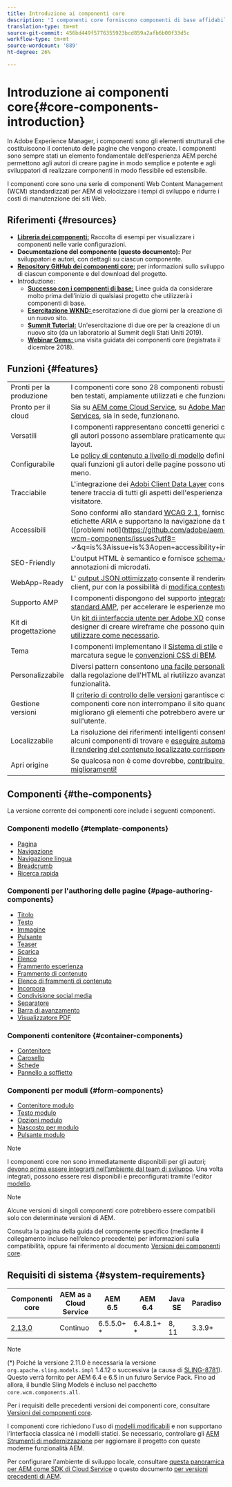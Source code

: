 ```yaml
---
title: Introduzione ai componenti core
description: 'I componenti core forniscono componenti di base affidabili ed estensibili, basati sulle tecnologie e sulle best practice più recenti. '
translation-type: tm+mt
source-git-commit: 456bd449f5776355923bcd859a2afb6b00f33d5c
workflow-type: tm+mt
source-wordcount: '889'
ht-degree: 26%

---
```



# Introduzione ai componenti core{#core-components-introduction}

In Adobe Experience Manager, i componenti sono gli elementi strutturali che costituiscono il contenuto delle pagine che vengono create. I componenti sono sempre stati un elemento fondamentale dell’esperienza AEM perché permettono agli autori di creare pagine in modo semplice e potente e agli sviluppatori di realizzare componenti in modo flessibile ed estensibile.

I componenti core sono una serie di componenti Web Content Management (WCM) standardizzati per AEM di velocizzare i tempi di sviluppo e ridurre i costi di manutenzione dei siti Web.

## Riferimenti {#resources}

* **[Libreria dei componenti:](https://www.adobe.com/go/aem_cmp_library)** Raccolta di esempi per visualizzare i componenti nelle varie configurazioni.
* **Documentazione del componente (questo documento):** Per sviluppatori e autori, con dettagli su ciascun componente.
* **[Repository GitHub dei componenti core:](https://github.com/adobe/aem-core-wcm-components)** per informazioni sullo sviluppo di ciascun componente e del download del progetto.
* Introduzione:
   * **[Successo con i componenti di base:](/help/developing/success.md)** Linee guida da considerare molto prima dell’inizio di qualsiasi progetto che utilizzerà i componenti di base.
   * **[Esercitazione WKND: ](https://docs.adobe.com/content/help/en/experience-manager-learn/getting-started-wknd-tutorial-develop/overview.html)** esercitazione di due giorni per la creazione di un nuovo sito.
   * **[Summit Tutorial:](https://expleague.azureedge.net/labs/L767/index.html)** Un&#39;esercitazione di due ore per la creazione di un nuovo sito (da un laboratorio al Summit degli Stati Uniti 2019).
   * **[Webinar Gems: ](https://helpx.adobe.com/it/experience-manager/kt/eseminars/gems/AEM-Core-Components.html.)** una visita guidata dei componenti core (registrata il dicembre 2018).

## Funzioni {#features}

|  |  |
|---|---|
| Pronti per la produzione | I componenti core sono 28 componenti robusti che sono ben testati, ampiamente utilizzati e che funzionano bene. |
| Pronto per il cloud | Sia su [AEM come Cloud Service](https://docs.adobe.com/content/help/en/experience-manager-cloud-service/landing/home.html), su [Adobe Managed Services](https://github.com/adobe/aem-project-archetype/tree/master/src/main/archetype/dispatcher.ams), sia in sede, funzionano. |
| Versatili | I componenti rappresentano concetti generici con i quali gli autori possono assemblare praticamente qualsiasi layout. |
| Configurabile | Le [policy di contenuto a livello di modello](https://docs.adobe.com/content/help/en/experience-manager-cloud-service/implementing/components-templates/templates.html#content-policies) definiscono quali funzioni gli autori delle pagine possono utilizzare o meno. |
| Tracciabile | L&#39;integrazione dei [ Adobi Client Data Layer](/help/developing/data-layer/overview.md) consente di tenere traccia di tutti gli aspetti dell&#39;esperienza del visitatore. |
| Accessibili | Sono conformi allo standard [WCAG 2.1](https://www.w3.org/TR/WCAG21/), forniscono etichette ARIA e supportano la navigazione da tastiera ([problemi noti](https://github.com/adobe/aem-core-wcm-components/issues?utf8= ✓&amp;q=is%3Aissue+is%3Aopen+accessibility+in%3Atitle)). |
| SEO-Friendly | L&#39;output HTML è semantico e fornisce [schema.org](https://schema.org) annotazioni di microdati. |
| WebApp-Ready | L&#39; [output JSON ottimizzato](https://docs.adobe.com/content/help/en/experience-manager-learn/foundation/development/develop-sling-model-exporter.html) consente il rendering lato client, pur con la possibilità di [modifica contestuale](https://docs.adobe.com/content/help/en/experience-manager-learn/sites/spa-editor/spa-editor-framework-feature-video-use.html). |
| Supporto AMP | I componenti dispongono del supporto [integrato per lo standard AMP,](/help/developing/amp.md) per accelerare le esperienze mobili. |
| Kit di progettazione | Un [kit di interfaccia utente per  Adobe XD](https://experienceleague.adobe.com/docs/experience-manager-learn/assets/AEM-CoreComponents-UI-Kit.xd) consente ai designer di creare wireframe che possono quindi [utilizzare come necessario](https://github.com/adobe/aem-guides-wknd/releases/download/aem-guides-wknd-0.0.2/AEM_UI-kit-WKND.xd). |
| Tema | I componenti implementano il [Sistema di stile](https://docs.adobe.com/content/help/en/experience-manager-cloud-service/implementing/components-templates/style-system.html) e la marcatura segue le [convenzioni CSS di BEM](http://getbem.com/). |
| Personalizzabile | Diversi pattern consentono [una facile personalizzazione](developing/customizing.md), dalla regolazione dell&#39;HTML al riutilizzo avanzato delle funzionalità. |
| Gestione versioni | Il [criterio di controllo delle versioni](https://github.com/adobe/aem-core-wcm-components/wiki/Versioning-policies) garantisce che i componenti core non interrompano il sito quando si migliorano gli elementi che potrebbero avere un impatto sull&#39;utente. |
| Localizzabile | La risoluzione dei riferimenti intelligenti consente ad alcuni componenti di trovare e [eseguire automaticamente il rendering del contenuto localizzato corrispondente](get-started/localization.md). |
| Apri origine | Se qualcosa non è come dovrebbe, [contribuire ai miglioramenti!](https://github.com/adobe/aem-core-wcm-components/blob/master/CONTRIBUTING.md) |

## Componenti {#the-components}

La versione corrente dei componenti core include i seguenti componenti.

### Componenti modello {#template-components}

* [Pagina](components/page.md)
* [Navigazione](components/navigation.md)
* [Navigazione lingua](components/language-navigation.md)
* [Breadcrumb](components/breadcrumb.md)
* [Ricerca rapida](components/quick-search.md)

### Componenti per l&#39;authoring delle pagine {#page-authoring-components}

* [Titolo](components/title.md)
* [Testo](components/text.md)
* [Immagine](components/image.md)
* [Pulsante](components/button.md)
* [Teaser](components/teaser.md)
* [Scarica](components/download.md)
* [Elenco](components/list.md)
* [Frammento esperienza](components/experience-fragment.md)
* [Frammento di contenuto](components/content-fragment-component.md)
* [Elenco di frammenti di contenuto](components/content-fragment-list.md)
* [Incorpora](components/embed.md)
* [Condivisione social media](components/sharing.md)
* [Separatore](components/separator.md)
* [Barra di avanzamento](components/progress-bar.md)
* [Visualizzatore PDF](components/pdf-viewer.md)

### Componenti contenitore {#container-components}

* [Contenitore](components/container.md)
* [Carosello](components/carousel.md)
* [Schede](components/tabs.md)
* [Pannello a soffietto](components/accordion.md)

### Componenti per moduli {#form-components}

* [Contenitore modulo](components/forms/form-container.md)
* [Testo modulo](components/forms/form-text.md)
* [Opzioni modulo](components/forms/form-options.md)
* [Nascosto per modulo](components/forms/form-hidden.md)
* [Pulsante modulo](components/forms/form-button.md)

>[!NOTE]
>
>I componenti core non sono immediatamente disponibili per gli autori; [devono prima essere integrarti nell’ambiente dal team di sviluppo](get-started/using.md). Una volta integrati, possono essere resi disponibili e preconfigurati tramite l&#39;editor [modello](https://docs.adobe.com/content/help/en/experience-manager-cloud-service/sites/authoring/features/templates.html).

>[!NOTE]
>
>Alcune versioni di singoli componenti core potrebbero essere compatibili solo con determinate versioni di AEM.
>
>Consulta la pagina della guida del componente specifico (mediante il collegamento incluso nell’elenco precedente) per informazioni sulla compatibilità, oppure fai riferimento al documento [Versioni dei componenti core](versions.md).

## Requisiti di sistema {#system-requirements}

| Componenti core | AEM as a Cloud Service | AEM 6.5 | AEM 6.4   | Java SE | Paradiso |
|---------|---------|---------|---------|---------|---------|
| [2,13,0](https://github.com/adobe/aem-core-wcm-components/releases/tag/core.wcm.components.reactor-2.13.0) | Continuo | 6.5.5.0+ * | 6.4.8.1+ * | 8, 11 | 3.3.9+ |

>[!NOTE]
>
>(*) Poiché la versione 2.11.0 è necessaria la versione `org.apache.sling.models.impl` 1.4.12 o successiva (a causa di [SLING-8781](https://issues.apache.org/jira/browse/SLING-8781)). Questo verrà fornito per AEM 6.4 e 6.5 in un futuro Service Pack. Fino ad allora, il bundle Sling Models è incluso nel pacchetto `core.wcm.components.all`.

Per i requisiti delle precedenti versioni dei componenti core, consultare [Versioni dei componenti core](versions.md).

I componenti core richiedono l&#39;uso di [modelli modificabili](https://docs.adobe.com/content/help/en/experience-manager-learn/sites/page-authoring/template-editor-feature-video-use.html) e non supportano l&#39;interfaccia classica né i modelli statici. Se necessario, controllare gli [AEM Strumenti di modernizzazione](https://opensource.adobe.com/aem-modernize-tools/pages/tools.html) per aggiornare il progetto con queste moderne funzionalità AEM.

Per configurare l&#39;ambiente di sviluppo locale, consultare [questa panoramica per AEM come SDK di Cloud Service](https://docs.adobe.com/content/help/en/experience-manager-learn/cloud-service/local-development-environment-set-up/overview.html) o questo documento [per versioni precedenti di AEM](https://docs.adobe.com/content/help/en/experience-manager-learn/foundation/development/set-up-a-local-aem-development-environment.html).
